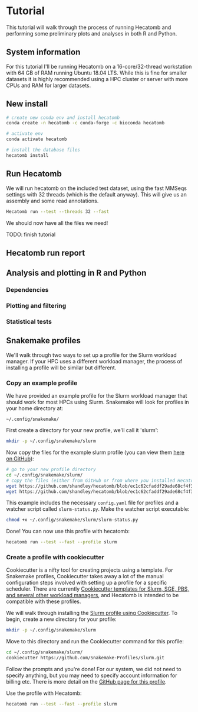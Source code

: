 # Tutorial

This tutorial will walk through the process of running Hecatomb and performing some preliminary plots and analyses in both R and Python.

## System information

For this tutorial I'll be running Hecatomb on a 16-core/32-thread workstation with 64 GB of RAM running Ubuntu 18.04 LTS.
While this is fine for smaller datasets it is highly recommended using a HPC cluster or server with more CPUs and RAM for larger datasets.

## New install

```bash
# create new conda env and install hecatomb
conda create -n hecatomb -c conda-forge -c bioconda hecatomb

# activate env
conda activate hecatomb

# install the database files
hecatomb install
```

## Run Hecatomb

We will run hecatomb on the included test dataset, using the fast MMSeqs settings with 32 threads 
(which is the default anyway). This will give us an assembly and some read annotations.

```bash
Hecatomb run --test --threads 32 --fast
```

We should now have all the files we need!

TODO: finish tutorial

## Hecatomb run report

## Analysis and plotting in R and Python

### Dependencies

### Plotting and filtering

### Statistical tests

## Snakemake profiles

We'll walk through two ways to set up a profile for the Slurm workload manager.
If your HPC uses a different workload manager, the process of installing a profile will be similar but different.

### Copy an example profile

We have provided an example profile for the Slurm workload manager that should work for most HPCs using Slurm.
Snakemake will look for profiles in your home directory at:

```text
~/.config/snakemake/
```

First create a directory for your new profile, we'll call it 'slurm':

```bash
mkdir -p ~/.config/snakemake/slurm
```

Now copy the files for the example slurm profile 
(you can view them [here on GitHub](https://github.com/shandley/hecatomb/blob/main/snakemake/profile/example_slurm/)):

```bash
# go to your new profile directory
cd ~/.config/snakemake/slurm/
# copy the files (either from GitHub or from where you installed Hecatomb)
wget https://github.com/shandley/hecatomb/blob/ec1c62cfaddf29ade68cf4f33f4991fa07f9e6e0/snakemake/profile/example_slurm/config.yaml
wget https://github.com/shandley/hecatomb/blob/ec1c62cfaddf29ade68cf4f33f4991fa07f9e6e0/snakemake/profile/example_slurm/slurm-status.py
```

This example includes the necessary `config.yaml` file for profiles and a watcher script called `slurm-status.py`.
Make the watcher script executable:

```bash
chmod +x ~/.config/snakemake/slurm/slurm-status.py
```

Done!
You can now use this profile with hecatomb:

```bash
hecatomb run --test --fast --profile slurm
```

### Create a profile with cookiecutter

Cookiecutter is a nifty tool for creating projects using a template.
For Snakemake profiles, Cookiecutter takes away a lot of the manual configuration steps involved with setting up a profile for a specific scheduler.
There are currently [Cookiecutter templates for Slurm, SGE, PBS, and several other workload managers](https://github.com/Snakemake-Profiles),
and Hecatomb is intended to be compatible with these profiles.

We will walk through installing the [Slurm profile using Cookiecutter](https://github.com/Snakemake-Profiles/slurm).
To begin, create a new directory for your profile:

```bash
mkdir -p ~/.config/snakemake/slurm
```

Move to this directory and run the Cookiecutter command for this profile:

```bash
cd ~/.config/snakemake/slurm/
cookiecutter https://github.com/Snakemake-Profiles/slurm.git
```

Follow the prompts and you're done!
For our system, we did not need to specify anything, but you may need to specify account information for billing etc.
There is more detail on the [GitHub page for this profile](https://github.com/Snakemake-Profiles/slurm).

Use the profile with Hecatomb:

```bash
hecatomb run --test --fast --profile slurm
```
